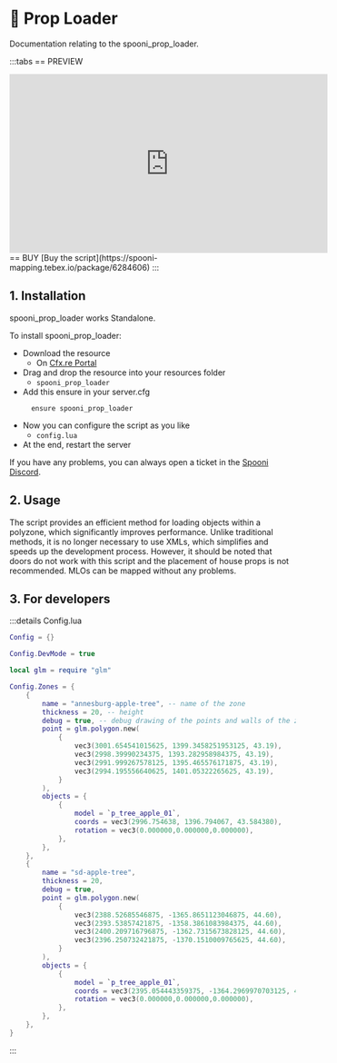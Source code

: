 # 🧩 Prop Loader
Documentation relating to the spooni_prop_loader.

:::tabs
== PREVIEW
<iframe width="560" height="315" src="https://www.youtube.com/embed/H83ZO_y2hdU?si=QoFrjKJwYYfuGScf" frameborder="0" allow="accelerometer; autoplay; clipboard-write; encrypted-media; gyroscope; picture-in-picture; web-share" referrerpolicy="strict-origin-when-cross-origin" allowfullscreen></iframe>
== BUY
[Buy the script](https://spooni-mapping.tebex.io/package/6284606)
:::

## 1. Installation
spooni_prop_loader works Standalone. 

To install spooni_prop_loader:
- Download the resource
  - On [Cfx.re Portal](https://portal.cfx.re/)
- Drag and drop the resource into your resources folder
  - `spooni_prop_loader`
- Add this ensure in your server.cfg
  ```
    ensure spooni_prop_loader
  ```
- Now you can configure the script as you like
  - `config.lua`
- At the end, restart the server

If you have any problems, you can always open a ticket in the [Spooni Discord](https://discord.gg/spooni).

## 2. Usage
The script provides an efficient method for loading objects within a polyzone, which significantly improves performance. Unlike traditional methods, it is no longer necessary to use XMLs, which simplifies and speeds up the development process. 
However, it should be noted that doors do not work with this script and the placement of house props is not recommended. MLOs can be mapped without any problems.

## 3. For developers

:::details Config.lua
```lua
Config = {}

Config.DevMode = true

local glm = require "glm"

Config.Zones = {
    {
        name = "annesburg-apple-tree", -- name of the zone
        thickness = 20, -- height
        debug = true, -- debug drawing of the points and walls of the zone
        point = glm.polygon.new(
            {
                vec3(3001.654541015625, 1399.3458251953125, 43.19),
                vec3(2998.39990234375, 1393.282958984375, 43.19),
                vec3(2991.999267578125, 1395.465576171875, 43.19),
                vec3(2994.195556640625, 1401.05322265625, 43.19),
            }
        ),
        objects = {
            {
                model = `p_tree_apple_01`,
                coords = vec3(2996.754638, 1396.794067, 43.584380),
                rotation = vec3(0.000000,0.000000,0.000000),
            },
        },
    },
    {
        name = "sd-apple-tree",
        thickness = 20,
        debug = true,
        point = glm.polygon.new(
            {
                vec3(2388.52685546875, -1365.8651123046875, 44.60),
                vec3(2393.53857421875, -1358.3861083984375, 44.60),
                vec3(2400.209716796875, -1362.7315673828125, 44.60),
                vec3(2396.250732421875, -1370.1510009765625, 44.60),
            }
        ),
        objects = {
            {
                model = `p_tree_apple_01`,
                coords = vec3(2395.054443359375, -1364.2969970703125, 45.21649169921875),
                rotation = vec3(0.000000,0.000000,0.000000),
            },
        },
    },
}
```
:::

